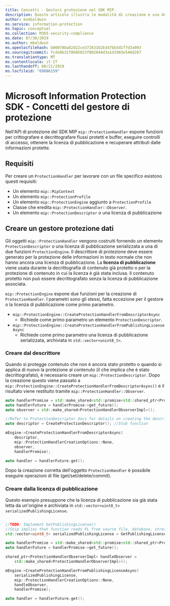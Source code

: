 ```yaml
---
title: Concetti - Gestori protezione nel SDK MIP.
description: Questo articolo illustra le modalità di creazione e uso dei gestori dell'API per la chiamata di operazioni.
author: msmbaldwin
ms.service: information-protection
ms.topic: conceptual
ms.collection: M365-security-compliance
ms.date: 07/30/2019
ms.author: mbaldwin
ms.openlocfilehash: b00078ba82d22ce37263162b3d7bb3d1f7d3a903
ms.sourcegitcommit: fcde8b31f8685023f002044d3a1d1903e548d207
ms.translationtype: MT
ms.contentlocale: it-IT
ms.lasthandoff: 08/21/2019
ms.locfileid: "69886159"
---
```

# <a name="microsoft-information-protection-sdk---protection-handler-concepts"></a>Microsoft Information Protection SDK - Concetti del gestore di protezione

Nell'API di protezione del SDK MIP `mip::ProtectionHandler` espone funzioni per crittografare e decrittografare flussi protetti e buffer, eseguire controlli di accesso, ottenere la licenza di pubblicazione e recuperare attributi dalle informazioni protette.

## <a name="requirements"></a>Requisiti

Per creare un `ProtectionHandler` per lavorare con un file specifico esistono questi requisiti:

- Un elemento `mip::MipContext`
- Un elemento `mip::ProtectionProfile`
- Un elemento `mip::ProtectionEngine` aggiunto a `ProtectionProfile`
- Classe che eredita `mip::ProtectionHandler::Observer`.
- Un elemento `mip::ProtectionDescriptor` o una licenza di pubblicazione

## <a name="create-a-protection-handler"></a>Creare un gestore protezione dati

Gli oggetti `mip::ProtectionHandler` vengono costruiti fornendo un elemento `ProtectionDescriptor` o una licenza di pubblicazione serializzata a una di due funzioni `ProtectionEngine`. Il descrittore di protezione deve essere generato per la protezione delle informazioni in testo normale che non hanno ancora una licenza di pubblicazione. La **licenza di pubblicazione** viene usata durante la decrittografia di contenuto già protetto o per la protezione di contenuto in cui la licenza è già stata inclusa. Il contenuto protetto non può essere decrittografato senza la licenza di pubblicazione associata.

`mip::ProtectionEngine` espone due funzioni per la creazione di `ProtectionHandler`. I parametri sono gli stessi, fatta eccezione per il gestore o la licenza di pubblicazione come primo parametro.

- `mip::ProtectionEngine::CreateProtectionHandlerFromDescriptorAsync`
  - Richiede come primo parametro un elemento `ProtectionDescriptor`.
- `mip::ProtectionEngine::CreateProtectionHandlerFromPublishingLicenseAsync`
  - Richiede come primo parametro una licenza di pubblicazione serializzata, archiviata in `std::vector<unint8_t>`.

### <a name="create-from-descriptor"></a>Creare dal descrittore

Quando si protegge contenuto che non è ancora stato protetto o quando si applica di nuovo la protezione al contenuto (il che implica che è stato decrittografato), è necessario creare un `mip::ProtectionDescriptor`. Dopo la creazione questo viene passato a `mip::ProtectionEngine::CreateProtectionHandlerFromDescriptorAsync()` e il risultato viene restituito tramite `mip::ProtectionHandler::Observer`.

```cpp
auto handlerPromise = std::make_shared<std::promise<std::shared_ptr<ProtectionHandler>>>();
auto handlerFuture = handlerPromise->get_future();
auto observer = std::make_shared<ProtectionHandlerObserverImpl>();

//Refer to ProtectionDescriptor docs for details on creating the descriptor
auto descriptor = CreateProtectionDescriptor(); //Stub function

mEngine->CreateProtectionHandlerFromDescriptorAsync(
    descriptor,
    mip::ProtectionHandlerCreationOptions::None,
    observer,
    handlerPromise);

auto handler = handlerFuture.get();
```

Dopo la creazione corretta dell'oggetto `ProtectionHandler` è possibile eseguire operazioni di file (get/set/delete/commit).

### <a name="create-from-publishing-license"></a>Creare dalla licenza di pubblicazione

Questo esempio presuppone che la licenza di pubblicazione sia già stata letta da un'origine e archiviata in `std::vector<uint8_t> serializedPublishingLicense`.

```cpp

//TODO: Implement GetPublishingLicense()
//Snip implies that function reads PL from source file, database, stream, etc.
std::vector<uint8_t> serializedPublishingLicense = GetPublishingLicense(filePath);

auto handlerPromise = std::make_shared<std::promise<std::shared_ptr<ProtectionHandler>>>();
auto handlerFuture = handlerPromise->get_future();

shared_ptr<ProtectionHandlerObserverImpl> handleObserver =
    std::make_shared<ProtectionHandlerObserverImpl>();

mEngine->CreateProtectionHandlerFromPublishingLicenseAsync(
    serializedPublishingLicense,
    mip::ProtectionHandlerCreationOptions::None,
    handleObserver,
    handlerPromise);

auto handler = handlerFuture.get();
```

